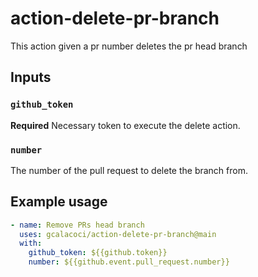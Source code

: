 # action-delete-pr-branch

This action given a pr number deletes the pr head branch

## Inputs

### `github_token`

**Required** Necessary token to execute the delete action.

### `number`

The number of the pull request to delete the branch from.

## Example usage

```yaml
- name: Remove PRs head branch
  uses: gcalacoci/action-delete-pr-branch@main
  with:
    github_token: ${{github.token}}
    number: ${{github.event.pull_request.number}}
```
